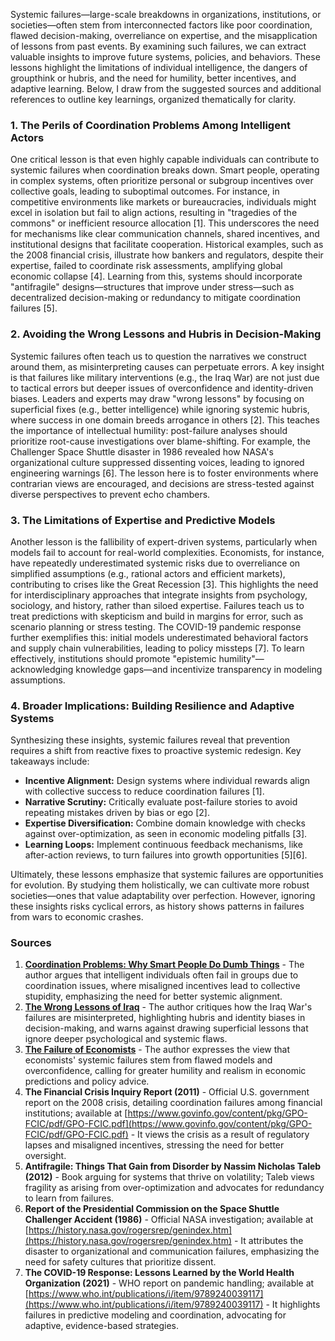 Systemic failures—large-scale breakdowns in organizations, institutions, or societies—often stem from interconnected factors like poor coordination, flawed decision-making, overreliance on expertise, and the misapplication of lessons from past events. By examining such failures, we can extract valuable insights to improve future systems, policies, and behaviors. These lessons highlight the limitations of individual intelligence, the dangers of groupthink or hubris, and the need for humility, better incentives, and adaptive learning. Below, I draw from the suggested sources and additional references to outline key learnings, organized thematically for clarity.

### 1. The Perils of Coordination Problems Among Intelligent Actors
One critical lesson is that even highly capable individuals can contribute to systemic failures when coordination breaks down. Smart people, operating in complex systems, often prioritize personal or subgroup incentives over collective goals, leading to suboptimal outcomes. For instance, in competitive environments like markets or bureaucracies, individuals might excel in isolation but fail to align actions, resulting in "tragedies of the commons" or inefficient resource allocation [1]. This underscores the need for mechanisms like clear communication channels, shared incentives, and institutional designs that facilitate cooperation. Historical examples, such as the 2008 financial crisis, illustrate how bankers and regulators, despite their expertise, failed to coordinate risk assessments, amplifying global economic collapse [4]. Learning from this, systems should incorporate "antifragile" designs—structures that improve under stress—such as decentralized decision-making or redundancy to mitigate coordination failures [5].

### 2. Avoiding the Wrong Lessons and Hubris in Decision-Making
Systemic failures often teach us to question the narratives we construct around them, as misinterpreting causes can perpetuate errors. A key insight is that failures like military interventions (e.g., the Iraq War) are not just due to tactical errors but deeper issues of overconfidence and identity-driven biases. Leaders and experts may draw "wrong lessons" by focusing on superficial fixes (e.g., better intelligence) while ignoring systemic hubris, where success in one domain breeds arrogance in others [2]. This teaches the importance of intellectual humility: post-failure analyses should prioritize root-cause investigations over blame-shifting. For example, the Challenger Space Shuttle disaster in 1986 revealed how NASA's organizational culture suppressed dissenting voices, leading to ignored engineering warnings [6]. The lesson here is to foster environments where contrarian views are encouraged, and decisions are stress-tested against diverse perspectives to prevent echo chambers.

### 3. The Limitations of Expertise and Predictive Models
Another lesson is the fallibility of expert-driven systems, particularly when models fail to account for real-world complexities. Economists, for instance, have repeatedly underestimated systemic risks due to overreliance on simplified assumptions (e.g., rational actors and efficient markets), contributing to crises like the Great Recession [3]. This highlights the need for interdisciplinary approaches that integrate insights from psychology, sociology, and history, rather than siloed expertise. Failures teach us to treat predictions with skepticism and build in margins for error, such as scenario planning or stress testing. The COVID-19 pandemic response further exemplifies this: initial models underestimated behavioral factors and supply chain vulnerabilities, leading to policy missteps [7]. To learn effectively, institutions should promote "epistemic humility"—acknowledging knowledge gaps—and incentivize transparency in modeling assumptions.

### 4. Broader Implications: Building Resilience and Adaptive Systems
Synthesizing these insights, systemic failures reveal that prevention requires a shift from reactive fixes to proactive systemic redesign. Key takeaways include:
- **Incentive Alignment:** Design systems where individual rewards align with collective success to reduce coordination failures [1].
- **Narrative Scrutiny:** Critically evaluate post-failure stories to avoid repeating mistakes driven by bias or ego [2].
- **Expertise Diversification:** Combine domain knowledge with checks against over-optimization, as seen in economic modeling pitfalls [3].
- **Learning Loops:** Implement continuous feedback mechanisms, like after-action reviews, to turn failures into growth opportunities [5][6].

Ultimately, these lessons emphasize that systemic failures are opportunities for evolution. By studying them holistically, we can cultivate more robust societies—ones that value adaptability over perfection. However, ignoring these insights risks cyclical errors, as history shows patterns in failures from wars to economic crashes.

### Sources
1. **[Coordination Problems: Why Smart People Do Dumb Things](https://www.theseedsofscience.pub/p/coordination-problems-why-smart-people)** - The author argues that intelligent individuals often fail in groups due to coordination issues, where misaligned incentives lead to collective stupidity, emphasizing the need for better systemic alignment.
2. **[The Wrong Lessons of Iraq](https://thelastpsychiatrist.com/2007/05/the_wrong_lessons_of_iraq.html)** - The author critiques how the Iraq War's failures are misinterpreted, highlighting hubris and identity biases in decision-making, and warns against drawing superficial lessons that ignore deeper psychological and systemic flaws.
3. **[The Failure of Economists](https://www.notonyourteam.co.uk/p/the-failure-of-economists)** - The author expresses the view that economists' systemic failures stem from flawed models and overconfidence, calling for greater humility and realism in economic predictions and policy advice.
4. **The Financial Crisis Inquiry Report (2011)** - Official U.S. government report on the 2008 crisis, detailing coordination failures among financial institutions; available at [https://www.govinfo.gov/content/pkg/GPO-FCIC/pdf/GPO-FCIC.pdf](https://www.govinfo.gov/content/pkg/GPO-FCIC/pdf/GPO-FCIC.pdf) - It views the crisis as a result of regulatory lapses and misaligned incentives, stressing the need for better oversight.
5. **Antifragile: Things That Gain from Disorder by Nassim Nicholas Taleb (2012)** - Book arguing for systems that thrive on volatility; Taleb views fragility as arising from over-optimization and advocates for redundancy to learn from failures.
6. **Report of the Presidential Commission on the Space Shuttle Challenger Accident (1986)** - Official NASA investigation; available at [https://history.nasa.gov/rogersrep/genindex.htm](https://history.nasa.gov/rogersrep/genindex.htm) - It attributes the disaster to organizational and communication failures, emphasizing the need for safety cultures that prioritize dissent.
7. **The COVID-19 Response: Lessons Learned by the World Health Organization (2021)** - WHO report on pandemic handling; available at [https://www.who.int/publications/i/item/9789240039117](https://www.who.int/publications/i/item/9789240039117) - It highlights failures in predictive modeling and coordination, advocating for adaptive, evidence-based strategies.